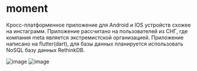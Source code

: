 # moment

Кросс-платформенное приложение для Android и IOS устройств схожее на инстаграмм.
Приложение рассчитано на пользователей из СНГ, где компания meta является экстремистской организацией.
Приложение написано на flutter(dart), для базы данных планируется использовать NoSQL базу данных RethinkDB.

![image](https://user-images.githubusercontent.com/60297311/212252629-a915d5ab-2274-4eba-90d7-943736b40a6b.png)
![image](https://user-images.githubusercontent.com/60297311/212252955-1a92d0ab-20e3-494e-9ec0-ecfe891ceab0.png)
